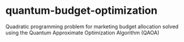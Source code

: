 # quantum-budget-optimization
Quadratic programming problem for marketing budget allocation solved using the Quantum Approximate Optimization Algorithm (QAOA)

